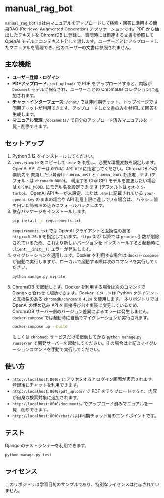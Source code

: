 # manual_rag_bot

`manual_rag_bot` は社内マニュアルをアップロードして検索・回答に活用する簡易RAG (Retrieval Augmented Generation) アプリケーションです。PDF から抽出したテキストを ChromaDB に登録し、質問時には関連する文書を参照して OpenAI モデルにコンテキストとして渡します。ユーザーごとにアップロードしたマニュアルを管理でき、他のユーザーの文書は参照されません。

## 主な機能
- **ユーザー登録・ログイン**
- **PDFアップロード**: `/pdf_upload/` で PDF をアップロードすると、内容が `Document` モデルに保存され、ユーザーごとの ChromaDB コレクションに追加されます。
- **チャットインターフェース**: `/chat/` では非同期チャット、トップページでは同期チャットが利用できます。アップロードした文書のみを参照して回答を生成します。
- **マニュアル管理**: `/documents/` で自分のアップロード済みマニュアルを一覧・削除できます。

## セットアップ
1. Python 3.12 をインストールしてください。
2. `.env.example` をコピーして `.env` を作成し、必要な環境変数を設定します。
   OpenAI API キーは `OPENAI_API_KEY` に指定してください。ChromaDB への接続先を
   変更したい場合は `CHROMA_HOST` と `CHROMA_PORT` を指定します (デフォルトは
   `chromadb:8000`)。
   利用する ChatGPT モデルを変更したい場合は `OPENAI_MODEL` にモデル名を設定でき
   ます (デフォルトは `gpt-3.5-turbo`)。
   OpenAI API キーが未設定、または `.env` に記載されている
   `your-openai-key` のままの場合や API 利用上限に達している場合は、
   ハッシュ値を用いた簡易埋め込みにフォールバックします。
3. 依存パッケージをインストールします。
   ```bash
   pip install -r requirements.txt
   ```
   `requirements.txt` では OpenAI クライアントと互換性のある
   `httpx==0.26.0` を指定しています。`httpx` 0.27 以降では
   `proxies` 引数が削除されているため、これより新しいバージョンを
   インストールすると起動時に `Client.__init__()` エラーが発生します。
4. マイグレーションを適用します。Docker を利用する場合は `docker-compose` が自動で実行しますが、ローカルで起動する際は次のコマンドを実行してください。
   ```bash
   python manage.py migrate
   ```
5. ChromaDB を起動します。Docker を利用する場合は次のコマンドで Django と合わせて起動できます。Docker イメージは Python クライアントと互換性のある `chromadb/chroma:0.4.24` を使用します。
   本リポジトリでは OpenAI の埋め込み API を直接呼び出す実装に変更しているため、
   ChromaDB サーバー側のバージョン差異によるエラーは発生しません。`docker-compose` では起動時に自動でマイグレーションが実行されます。
   ```bash
   docker-compose up --build
   ```
   もしくは `chromadb` サービスだけを起動してから `python manage.py runserver` で開発サーバーを起動してください。その場合は上記のマイグレーションコマンドを手動で実行してください。

## 使い方
- `http://localhost:8000/` にアクセスするとログイン画面が表示されます。登録後にチャットを利用できます。
- `http://localhost:8000/pdf_upload/` で PDF をアップロードすると、内容が自身の検索対象に追加されます。
- `http://localhost:8000/documents/` でアップロード済みマニュアルを一覧・削除できます。
- `http://localhost:8000/chat/` は非同期チャット用のエンドポイントです。

## テスト
Django のテストランナーを利用できます。
```bash
python manage.py test
```

## ライセンス
このリポジトリは学習目的のサンプルであり、特別なライセンスは付与されていません。
